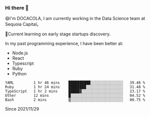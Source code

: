 ### Hi there 👋

<!--
**fengliu222/fengliu222** is a ✨ _special_ ✨ repository because its `README.md` (this file) appears on your GitHub profile.

Here are some ideas to get you started:

- 🔭 I’m currently working on ...
- 🌱 I’m currently learning ...
- 👯 I’m looking to collaborate on ...
- 🤔 I’m looking for help with ...
- 💬 Ask me about ...
- 📫 How to reach me: ...
- 😄 Pronouns: ...
- ⚡ Fun fact: ...
-->

😄I'm DOCACOLA, I am currently working in the Data Science team at Sequoia Capital。

🌱Current learning on early stage startups discovery.

In my past programming experience, I have been better at:
- Node.js
- React
- Typescript
- Ruby
- Python



<!--START_SECTION:waka-->
```text
YAML         1 hr 46 mins    ██████████░░░░░░░░░░░░░░░   39.46 % 
Ruby         1 hr 24 mins    ████████░░░░░░░░░░░░░░░░░   31.48 % 
TypeScript   1 hr 2 mins     █████▓░░░░░░░░░░░░░░░░░░░   23.17 % 
Other        12 mins         █░░░░░░░░░░░░░░░░░░░░░░░░   04.52 % 
Bash         2 mins          ▒░░░░░░░░░░░░░░░░░░░░░░░░   00.75 % 
```
<!--END_SECTION:waka-->
Since 2021/11/29
